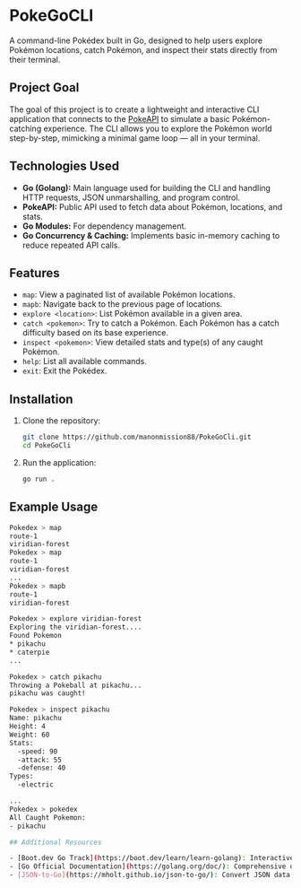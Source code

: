 # PokeGoCLI

A command-line Pokédex built in Go, designed to help users explore Pokémon locations, catch Pokémon, and inspect their stats directly from their terminal.

## Project Goal

The goal of this project is to create a lightweight and interactive CLI application that connects to the [PokeAPI](https://pokeapi.co/) to simulate a basic Pokémon-catching experience. The CLI allows you to explore the Pokémon world step-by-step, mimicking a minimal game loop — all in your terminal.

## Technologies Used

- **Go (Golang):** Main language used for building the CLI and handling HTTP requests, JSON unmarshalling, and program control.
- **PokeAPI:** Public API used to fetch data about Pokémon, locations, and stats.
- **Go Modules:** For dependency management.
- **Go Concurrency & Caching:** Implements basic in-memory caching to reduce repeated API calls.

## Features

- `map`: View a paginated list of available Pokémon locations.
- `mapb`: Navigate back to the previous page of locations.
- `explore <location>`: List Pokémon available in a given area.
- `catch <pokemon>`: Try to catch a Pokémon. Each Pokémon has a catch difficulty based on its base experience.
- `inspect <pokemon>`: View detailed stats and type(s) of any caught Pokémon.
- `help`: List all available commands.
- `exit`: Exit the Pokédex.


## Installation

1. Clone the repository:

    ```bash
    git clone https://github.com/manonmission88/PokeGoCli.git
    cd PokeGoCli
    ```

2. Run the application:

    ```bash
    go run .
    ```
## Example Usage

```bash
Pokedex > map
route-1
viridian-forest
Pokedex > map
route-1
viridian-forest
...
Pokedex > mapb
route-1
viridian-forest

Pokedex > explore viridian-forest
Exploring the viridian-forest....
Found Pokemon 
* pikachu
* caterpie
...

Pokedex > catch pikachu
Throwing a Pokeball at pikachu...
pikachu was caught!

Pokedex > inspect pikachu
Name: pikachu
Height: 4
Weight: 60
Stats: 
  -speed: 90
  -attack: 55
  -defense: 40
Types: 
  -electric

...
Pokedex > pokedex
All Caught Pokemon:
- pikachu 

## Additional Resources

- [Boot.dev Go Track](https://boot.dev/learn/learn-golang): Interactive courses for learning Go fundamentals.
- [Go Official Documentation](https://golang.org/doc/): Comprehensive documentation for the Go programming language.
- [JSON-to-Go](https://mholt.github.io/json-to-go/): Convert JSON data to Go structs easily.

